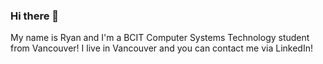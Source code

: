 ### Hi there 👋

<!--
**ryancarnegie/ryancarnegie** is a ✨ _special_ ✨ repository because its `README.md` (this file) appears on your GitHub profile.

Here are some ideas to get you started:

🔭 I’m currently working on something cool!
🌱 I’m currently learning a lot!
👯 I’m looking to collaborate on projects!
🤔 I’m looking for help with a project!
💬 Ask me about my project!
📫 How to reach me: LinkedIn!
⚡ Fun fact: ...
-->


My name is Ryan and I'm a BCIT Computer Systems Technology student from Vancouver! I live in Vancouver and you can contact me via LinkedIn!

